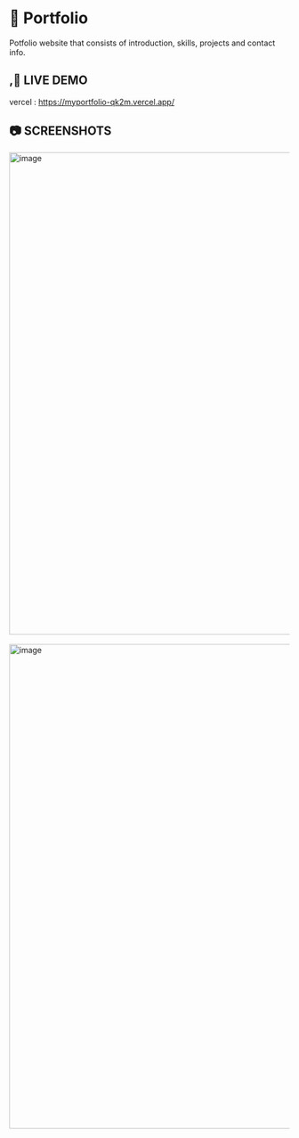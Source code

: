 # 📁 Portfolio

Potfolio website that consists of introduction, skills, projects and contact info.

## ,🚀 LIVE DEMO

vercel : https://myportfolio-qk2m.vercel.app/

## 📷 SCREENSHOTS

<img width="1890" height="866" alt="image" src="https://github.com/user-attachments/assets/ea9cfe75-fa4b-4319-93dd-12ddc68222ff" />
<br>
<br>
<img width="1880" height="870" alt="image" src="https://github.com/user-attachments/assets/bd3903f2-1d79-4a79-a9b4-bf3613737f41" />
